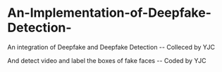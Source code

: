 # An-Implementation-of-Deepfake-Detection-
An integration of Deepfake and Deepfake Detection -- Colleced by YJC

And detect video and label the boxes of fake faces -- Coded by YJC
